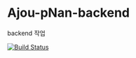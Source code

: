# Ajou-pNan-backend
backend 작업

[![Build Status](https://travis-ci.com/Skyhyunmi/pNan-backend.svg?token=cJp4ZrbSHxsQMoD64kwe&branch=master)](https://travis-ci.com/Skyhyunmi/pNan-backend)
